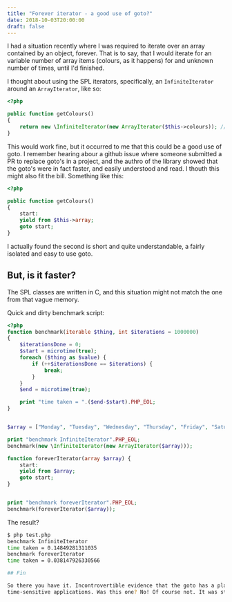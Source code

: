 ```yaml
---
title: "Forever iterator - a good use of goto?"
date: 2018-10-03T20:00:00
draft: false
---
```

I had a situation recently where I was required to iterate over an array contained by an object, forever. That is to say, that I would iterate for an variable number of array items (colours, as it happens) for and unknown number of times, until I'd finished.

I thought about using the SPL iterators, specifically, an `InfiniteIterator` around an `ArrayIterator`, like so:

```php
<?php

public function getColours()
{
    return new \InfiniteIterator(new ArrayIterator($this->colours)); // where typeof($this->colours) == "array"
}

```

This would work fine, but it occurred to me that this could be a good use of goto. I remember hearing abour a github
issue where someone submitted a PR to replace goto's in a project, and the authro of the library showed that the goto's
were in fact faster, and easily understood and read. I thouth this might also fit the bill. Something like this:

```php
<?php

public function getColours()
{
    start:
    yield from $this->array;
    goto start;
}
```

I actually found the second is short and quite understandable, a fairly isolated and easy to use goto.

## But, is it faster?

The SPL classes are written in C, and this situation might not match the one from that vague memory.

Quick and dirty benchmark script:

```php
<?php
function benchmark(iterable $thing, int $iterations = 1000000)
{
    $iterationsDone = 0;
    $start = microtime(true);
    foreach ($thing as $value) {
        if (++$iterationsDone == $iterations) {
            break;
        }
    }
    $end = microtime(true);

    print "time taken = ".($end-$start).PHP_EOL;
}


$array = ["Monday", "Tuesday", "Wednesday", "Thursday", "Friday", "Saturday", "Sunday"];

print "benchmark InfiniteIterator".PHP_EOL;
benchmark(new \InfiniteIterator(new ArrayIterator($array)));

function foreverIterator(array $array) {
    start:
    yield from $array;
    goto start;
}


print "benchmark foreverIterator".PHP_EOL;
benchmark(foreverIterator($array));
```

The result?

``` bash
$ php test.php
benchmark InfiniteIterator
time taken = 0.14849281311035
benchmark foreverIterator
time taken = 0.038147926330566

## Fin

So there you have it. Incontrovertible evidence that the goto has a place in infiniately iterating an array in
time-sensitive applications. Was this one? No! Of course not. It was still fun though?! ;)